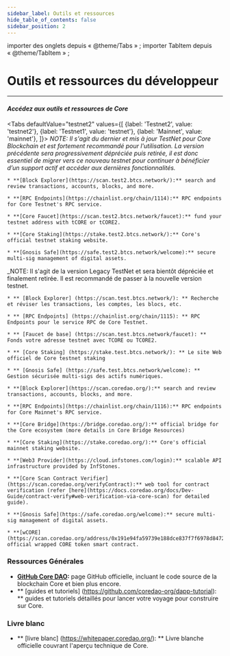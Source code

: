 ```yaml
---
sidebar_label: Outils et ressources
hide_table_of_contents: false
sidebar_position: 2
---
```


importer des onglets depuis « @theme/Tabs » ;
importer TabItem depuis « @theme/TabItem » ;

# Outils et ressources du développeur

---

#### _Accédez aux outils et ressources de Core_

<Tabs
defaultValue="testnet2"
values={[
{label: 'Testnet2', value: 'testnet2'},
{label: 'Testnet1', value: 'testnet'},
{label: 'Mainnet', value: 'mainnet'},
]}> <TabItem value="testnet2">
_NOTE: Il s'agit du dernier et mis à jour TestNet pour Core Blockchain et est fortement recommandé pour l'utilisation. La version précédente sera progressivement dépréciée puis retirée, il est donc essentiel de migrer vers ce nouveau testnet pour continuer à bénéficier d’un support actif et accéder aux dernières fonctionnalités._

```
* **[Block Explorer](https://scan.test2.btcs.network/):** search and review transactions, accounts, blocks, and more.

* **[RPC Endpoints](https://chainlist.org/chain/1114):** RPC endpoints for Core Testnet's RPC service.

* **[Core Faucet](https://scan.test2.btcs.network/faucet):** fund your testnet address with tCORE or tCORE2.

* **[Core Staking](https://stake.test2.btcs.network/):** Core's official testnet staking website.

* **[Gnosis Safe](https://safe.test2.btcs.network/welcome):** secure multi-sig management of digital assets.
```

  </TabItem>
  <TabItem value="testnet1">
  _NOTE: Il s'agit de la version Legacy TestNet et sera bientôt dépréciée et finalement retirée. Il est recommandé de passer à la nouvelle version testnet.

```
* ** [Block Explorer] (https://scan.test.btcs.network/): ** Recherche et réviser les transactions, les comptes, les blocs, etc.

* ** [RPC Endpoints] (https://chainlist.org/chain/1115): ** RPC Endpoints pour le service RPC de Core Testnet.

* ** [Faucet de base] (https://scan.test.btcs.network/faucet): ** Fonds votre adresse testnet avec TCORE ou TCORE2.

* ** [Core Staking] (https://stake.test.btcs.network/): ** Le site Web officiel de Core testnet staking

* ** [Gnosis Safe] (https://safe.test.btcs.network/welcome): ** Gestion sécurisée multi-sigs des actifs numériques.
```

  </TabItem>
  <TabItem value="mainnet">

```
* **[Block Explorer](https://scan.coredao.org/):** search and review transactions, accounts, blocks, and more.

* **[RPC Endpoints](https://chainlist.org/chain/1116):** RPC endpoints for Core Mainnet's RPC service.

* **[Core Bridge](https://bridge.coredao.org/):** official bridge for the Core ecosystem (more details in Core Bridge Resources)

* **[Core Staking](https://stake.coredao.org/):** Core's official mainnet staking website.

* **[Web3 Provider](https://cloud.infstones.com/login):** scalable API infrastructure provided by InfStones.

* **[Core Scan Contract Verifier](https://scan.coredao.org/verifyContract):** web tool for contract verification (refer [here](https://docs.coredao.org/docs/Dev-Guide/contract-verify#web-verification-via-core-scan) for detailed guide).

* **[Gnosis Safe](https://safe.coredao.org/welcome):** secure multi-sig management of digital assets.

* **[wCORE](https://scan.coredao.org/address/0x191e94fa59739e188dce837f7f6978d84727ad01):** official wrapped CORE token smart contract.
```

  </TabItem>
</Tabs>

### Ressources Générales

- **[GitHub Core DAO](https://github.com/coredao-org):** page GitHub officielle, incluant le code source de la blockchain Core et bien plus encore.
- \*\* [guides et tutoriels] (https://github.com/coredao-org/dapp-tutorial): \*\* guides et tutoriels détaillés pour lancer votre voyage pour construire sur Core.

### Livre blanc

- \*\* [livre blanc] (https://whitepaper.coredao.org/): \*\* Livre blanche officielle couvrant l'aperçu technique de Core.
